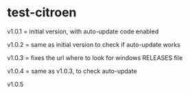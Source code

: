 # test-citroen

v1.0.1 = initial version, with auto-update code enabled

v1.0.2 = same as initial version to check if auto-update works

v1.0.3 = fixes the url where to look for windows RELEASES file

v1.0.4 = same as v1.0.3, to check auto-update

v1.0.5
